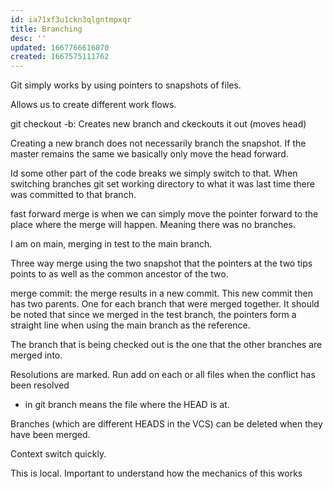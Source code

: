 ```yaml
---
id: ia71xf3u1ckn3qlgntmpxqr
title: Branching
desc: ''
updated: 1667766616870
created: 1667575111762
---
```



Git simply works by using pointers to snapshots of files.

Allows us to create different work flows. 

git checkout -b: Creates new branch and ckeckouts it out (moves head)

Creating a new branch does not necessarily branch the snapshot. If the master remains the same we basically only move the head forward.

Id some other part of the code breaks we simply switch to that. When switching branches git set working directory to what it was last time there was committed to that branch. 

fast forward merge is when we can simply move the pointer forward to the place where the merge will happen. Meaning there was no branches. 

I am on main, merging in test to the main branch. 

Three way merge using the two snapshot that the pointers at the two tips points to as well as the common ancestor of the two.

merge commit: the merge results in a new commit. This new commit then has two parents. One for each branch that were merged together. It should be noted that since we merged in the test branch, the pointers form a straight line when using the main branch as the reference. 

The branch that is being checked out is the one that the other branches are merged into. 

Resolutions are marked. Run add on each or all files when the conflict has been resolved

* in git branch means the file where the HEAD is at.

Branches (which are different HEADS in the VCS) can be deleted when they have been merged.

Context switch quickly. 

This is local. Important to understand how the mechanics of this works